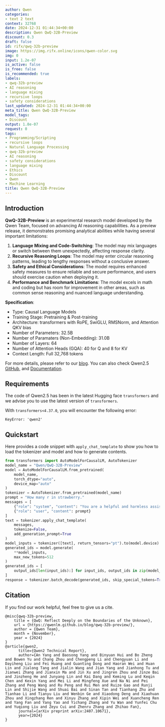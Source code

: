 ```yaml
---
author: Qwen
categories:
- text 2 text
context: 32768
date: 2024-12-31 01:44:34+00:00
description: Qwen QwQ-32B-Preview
discount: 0.3
draft: false
id: rifx/qwq-32b-preview
image: https://img.rifx.online/icons/qwen-color.svg
img: 0
input: 1.2e-07
is_active: false
is_free: false
is_recommended: true
labels:
- qwq-32b-preview
- AI reasoning
- language mixing
- recursive loops
- safety considerations
last_updated: 2024-12-31 01:44:34+00:00
meta_title: Qwen QwQ-32B-Preview
model_tags:
- Discount
output: 1.8e-07
request: 0
tags:
- Programming/Scripting
- recursive loops
- Natural Language Processing
- qwq-32b-preview
- AI reasoning
- safety considerations
- language mixing
- Ethics
- Discount
- Qwen
- Machine Learning
title: Qwen QwQ-32B-Preview
---
```



## Introduction

**QwQ-32B-Preview** is an experimental research model developed by the Qwen Team, focused on advancing AI reasoning capabilities. As a preview release, it demonstrates promising analytical abilities while having several important limitations:

1. **Language Mixing and Code-Switching**: The model may mix languages or switch between them unexpectedly, affecting response clarity.
2. **Recursive Reasoning Loops**: The model may enter circular reasoning patterns, leading to lengthy responses without a conclusive answer.
3. **Safety and Ethical Considerations**: The model requires enhanced safety measures to ensure reliable and secure performance, and users should exercise caution when deploying it.
4. **Performance and Benchmark Limitations**: The model excels in math and coding but has room for improvement in other areas, such as common sense reasoning and nuanced language understanding.

**Specification**:
- Type: Causal Language Models
- Training Stage: Pretraining & Post-training
- Architecture: transformers with RoPE, SwiGLU, RMSNorm, and Attention QKV bias
- Number of Parameters: 32.5B
- Number of Paramaters (Non-Embedding): 31.0B
- Number of Layers: 64
- Number of Attention Heads (GQA): 40 for Q and 8 for KV
- Context Length: Full 32,768 tokens

For more details, please refer to our [blog](https://qwenlm.github.io/blog/qwq-32b-preview/). You can also check Qwen2.5 [GitHub](https://github.com/QwenLM/Qwen2.5), and [Documentation](https://qwen.readthedocs.io/en/latest/).

## Requirements

The code of Qwen2.5 has been in the latest Hugging face `transformers` and we advise you to use the latest version of `transformers`.

With `transformers<4.37.0`, you will encounter the following error:
```
KeyError: 'qwen2'
```

## Quickstart

Here provides a code snippet with `apply_chat_template` to show you how to load the tokenizer and model and how to generate contents.

```python
from transformers import AutoModelForCausalLM, AutoTokenizer
model_name = "Qwen/QwQ-32B-Preview"
model = AutoModelForCausalLM.from_pretrained(
    model_name,
    torch_dtype="auto",
    device_map="auto"
)
tokenizer = AutoTokenizer.from_pretrained(model_name)
prompt = "How many r in strawberry."
messages = [
    {"role": "system", "content": "You are a helpful and harmless assistant. You are Qwen developed by Alibaba. You should think step-by-step."},
    {"role": "user", "content": prompt}
]
text = tokenizer.apply_chat_template(
    messages,
    tokenize=False,
    add_generation_prompt=True
)
model_inputs = tokenizer([text], return_tensors="pt").to(model.device)
generated_ids = model.generate(
    **model_inputs,
    max_new_tokens=512
)
generated_ids = [
    output_ids[len(input_ids):] for input_ids, output_ids in zip(model_inputs.input_ids, generated_ids)
]
response = tokenizer.batch_decode(generated_ids, skip_special_tokens=True)[0]
```

## Citation

If you find our work helpful, feel free to give us a cite.

```
@misc{qwq-32b-preview,
    title = {QwQ: Reflect Deeply on the Boundaries of the Unknown},
    url = {https://qwenlm.github.io/blog/qwq-32b-preview/},
    author = {Qwen Team},
    month = {November},
    year = {2024}
}
@article{qwen2,
      title={Qwen2 Technical Report}, 
      author={An Yang and Baosong Yang and Binyuan Hui and Bo Zheng and Bowen Yu and Chang Zhou and Chengpeng Li and Chengyuan Li and Dayiheng Liu and Fei Huang and Guanting Dong and Haoran Wei and Huan Lin and Jialong Tang and Jialin Wang and Jian Yang and Jianhong Tu and Jianwei Zhang and Jianxin Ma and Jin Xu and Jingren Zhou and Jinze Bai and Jinzheng He and Junyang Lin and Kai Dang and Keming Lu and Keqin Chen and Kexin Yang and Mei Li and Mingfeng Xue and Na Ni and Pei Zhang and Peng Wang and Ru Peng and Rui Men and Ruize Gao and Runji Lin and Shijie Wang and Shuai Bai and Sinan Tan and Tianhang Zhu and Tianhao Li and Tianyu Liu and Wenbin Ge and Xiaodong Deng and Xiaohuan Zhou and Xingzhang Ren and Xinyu Zhang and Xipin Wei and Xuancheng Ren and Yang Fan and Yang Yao and Yichang Zhang and Yu Wan and Yunfei Chu and Yuqiong Liu and Zeyu Cui and Zhenru Zhang and Zhihao Fan},
      journal={arXiv preprint arXiv:2407.10671},
      year={2024}
}
```

